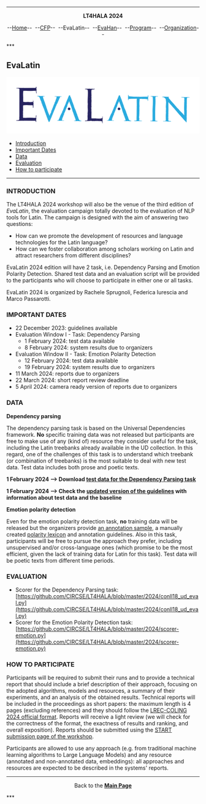***
<p style="text-align: center;"><b>LT4HALA 2024</b></p>
<p style="text-align: center;">--<a href="index">Home</a>--&nbsp;&nbsp;--<a href="CFP">CFP</a>--&nbsp;&nbsp;--EvaLatin--&nbsp;&nbsp;--<a href="EvaHan">EvaHan</a>--&nbsp;&nbsp;--<a href="Program">Program</a>--&nbsp;&nbsp;--<a href="organization">Organization</a>--</p>
***

## EvaLatin

![](LOGO.png)

- [Introduction](#introduction)
- [Important Dates](#important-dates)
- [Data](#data)
- [Evaluation](#evaluation)
- [How to participate](#how-to-participate)

___

### INTRODUCTION

The LT4HALA 2024 workshop will also be the venue of the third edition of *EvaLatin*, the evaluation campaign totally devoted to the evaluation of NLP tools for Latin. The campaign is designed with the aim of answering two questions:
- How can we promote the development of resources and language technologies for the Latin language?
- How can we foster collaboration among scholars working on Latin and attract researchers from different disciplines?

EvaLatin 2024 edition will have 2 task, i.e. Dependency Parsing and Emotion Polarity Detection. Shared test data and an evaluation script will be provided to the participants who will choose to participate in either one or all tasks. 

EvaLatin 2024 is organized by Rachele Sprugnoli, Federica Iurescia and Marco Passarotti.

### IMPORTANT DATES
- 22 December 2023: guidelines available
- Evaluation Window I - Task: Dependency Parsing
  - 1 February 2024: test data available
  - 8 February 2024: system results due to organizers
- Evaluation Window II - Task: Emotion Polarity Detection
  - 12 February 2024: test data available
  - 19 February 2024: system results due to organizers
- 11 March 2024: reports due to organizers
- 22 March 2024: short report review deadline
- 5 April 2024: camera ready version of reports due to organizers


### DATA

**Dependency parsing** 

The dependency parsing task is based on the Universal Dependencies framework. **No** specific training data was not released but participants are free to make use of any (kind of) resource they consider useful for the task, including the Latin treebanks already available in the UD collection. In this regard, one of the challenges of this task is to understand which treebank (or combination of treebanks) is the most suitable to deal with new test data. Test data includes both prose and poetic texts.

**1 February 2024 –> Download [test data for the Dependency Parsing task](https://github.com/CIRCSE/LT4HALA/blob/master/2024/data_and_doc/EvaLatin_2024_Syntactic_Parsing_test_data.zip)**

**1 February 2024 –> Check the [updated version of the guidelines](https://github.com/CIRCSE/LT4HALA/blob/master/2024/data_and_doc/EvaLatin_2024_V11_parsing.pdf) with information about test data and the baseline**


**Emotion polarity detection**

Even for the emotion polarity detection task, **no** training data will be released but the organizers provide [an annotation sample](https://github.com/CIRCSE/LT4HALA/blob/master/2024/GoldStandardv1-Horace.tsv), a manually created [polarity lexicon](https://github.com/CIRCSE/LT4HALA/blob/master/2024/LatinAffectusv4.tsv) and annotation guidelines. Also in this task, participants will be free to pursue the approach they prefer, including unsupervised and/or cross-language ones (which promise to be the most efficient, given the lack of training data for Latin for this task). Test data will be poetic texts from different time periods.

### EVALUATION
- Scorer for the Dependency Parsing task: [https://github.com/CIRCSE/LT4HALA/blob/master/2024/conll18_ud_eval.py](https://github.com/CIRCSE/LT4HALA/blob/master/2024/conll18_ud_eval.py)
- Scorer for the Emotion Polarity Detection task: [https://github.com/CIRCSE/LT4HALA/blob/master/2024/scorer-emotion.py](https://github.com/CIRCSE/LT4HALA/blob/master/2024/scorer-emotion.py)

### HOW TO PARTICIPATE
Participants will be required to submit their runs and to provide a technical report that should include a brief description of their approach, focusing on the adopted algorithms, models and resources, a summary of their experiments, and an analysis of the obtained results. Technical reports will be included in the proceedings as short papers: the maximum length is 4 pages (excluding references) and they should follow the [LREC-COLING 2024 official format](https://lrec-coling-2024.org/authors-kit/). Reports will receive a light review (we will check for the correctness of the format, the exactness of results and ranking, and overall exposition). Reports should be submitted using the [START submission page of the workshop](https://softconf.com/lrec-coling2024/lt4hala2024/).

Participants are allowed to use any approach (e.g. from traditional machine learning algorithms to Large Language Models) and any resource (annotated and non-annotated data, embeddings): all approaches and resources are expected to be described in the systems' reports.


***
<p style="text-align: center;">Back to the <a href="https://circse.github.io/LT4HALA/"><b>Main Page</b></a></p>
***
